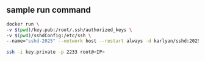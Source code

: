 
## sample run command

```bash
docker run \
-v $(pwd)/key.pub:/root/.ssh/authorized_keys \
-v $(pwd)/sshdConfig:/etc/ssh \
--name="sshd-2025" --network host --restart always -d karlyan/sshd:2025.01
```

```bash
ssh -i key.private -p 2233 root@<IP>
```

